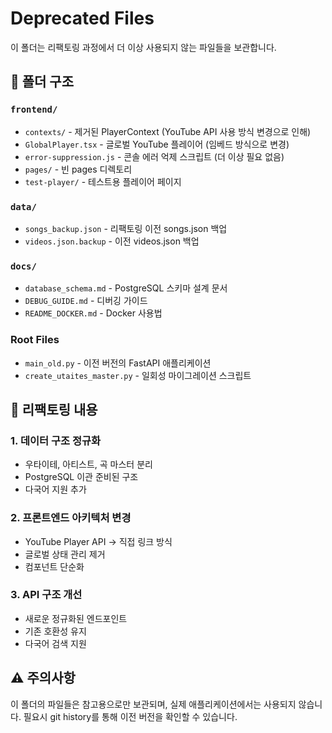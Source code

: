 # Deprecated Files

이 폴더는 리팩토링 과정에서 더 이상 사용되지 않는 파일들을 보관합니다.

## 📁 폴더 구조

### `frontend/`
- `contexts/` - 제거된 PlayerContext (YouTube API 사용 방식 변경으로 인해)
- `GlobalPlayer.tsx` - 글로벌 YouTube 플레이어 (임베드 방식으로 변경)
- `error-suppression.js` - 콘솔 에러 억제 스크립트 (더 이상 필요 없음)
- `pages/` - 빈 pages 디렉토리
- `test-player/` - 테스트용 플레이어 페이지

### `data/`
- `songs_backup.json` - 리팩토링 이전 songs.json 백업
- `videos.json.backup` - 이전 videos.json 백업

### `docs/`
- `database_schema.md` - PostgreSQL 스키마 설계 문서
- `DEBUG_GUIDE.md` - 디버깅 가이드
- `README_DOCKER.md` - Docker 사용법

### Root Files
- `main_old.py` - 이전 버전의 FastAPI 애플리케이션
- `create_utaites_master.py` - 일회성 마이그레이션 스크립트

## 🔄 리팩토링 내용

### 1. 데이터 구조 정규화
- 우타이테, 아티스트, 곡 마스터 분리
- PostgreSQL 이관 준비된 구조
- 다국어 지원 추가

### 2. 프론트엔드 아키텍처 변경
- YouTube Player API → 직접 링크 방식
- 글로벌 상태 관리 제거
- 컴포넌트 단순화

### 3. API 구조 개선
- 새로운 정규화된 엔드포인트
- 기존 호환성 유지
- 다국어 검색 지원

## ⚠️ 주의사항

이 폴더의 파일들은 참고용으로만 보관되며, 실제 애플리케이션에서는 사용되지 않습니다.
필요시 git history를 통해 이전 버전을 확인할 수 있습니다.